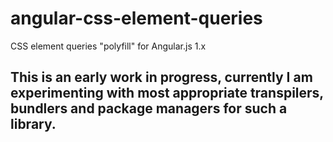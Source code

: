 # angular-css-element-queries
CSS element queries "polyfill" for Angular.js 1.x

## This is an early work in progress, currently I am experimenting with most appropriate transpilers, bundlers and package managers for such a library.
